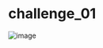 # challenge_01

![image](https://github.com/user-attachments/assets/f5fc1cfe-61b6-4395-af7e-db062f06eda6)
